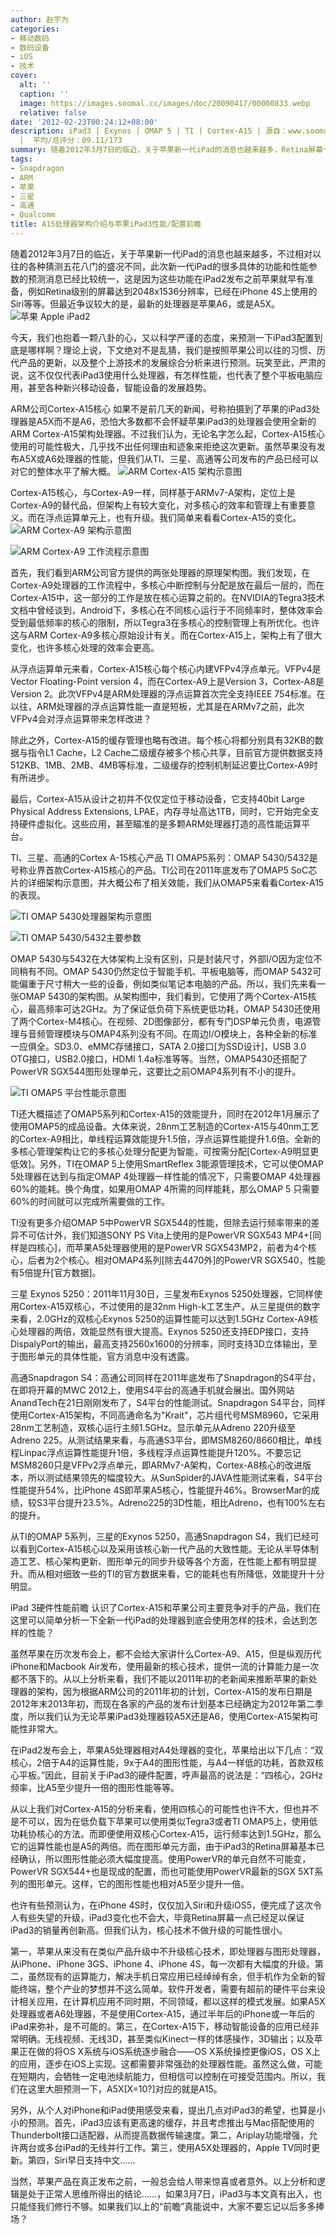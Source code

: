 ```yaml
---
author: 赵宇为
categories:
- 移动数码
- 数码设备
- iOS
- 技术
cover:
  alt: ''
  caption: ''
  image: https://images.soomal.cc/images/doc/20090417/00000833.webp
  relative: false
date: '2012-02-23T00:24:12+08:00'
description: iPad3 | Exynos | OMAP 5 | TI | Cortex-A15 | 源自：www.soomal.com | 版权：原创
  |  平均/总评分：09.11/173
summary: 随着2012年3月7日的临近，关于苹果新一代iPad的消息也越来越多，Retina屏幕十有八九，但处理器的架构与性能，双核还是四核，还不确定。至于名称突然间从A6变成A5X，让很多发烧友心凉了半截……今天，我们也抱着一颗八卦的心，又以科学严谨的态度，来预测一下iPad3配置到底是哪样？
tags:
- Snapdragon
- ARM
- 苹果
- 三星
- 高通
- Qualcomm
title: A15处理器架构介绍与苹果iPad3性能/配置前瞻
---
```


随着2012年3月7日的临近，关于苹果新一代iPad的消息也越来越多，不过相对以往的各种猜测五花八门的盛况不同，此次新一代iPad的很多具体的功能和性能参数的预测消息已经比较统一，这是因为这些功能在iPad2发布之前苹果就早有准备，例如Retina级别的屏幕达到2048x1536分辨率，已经在iPhone 4S上使用的Siri等等。但最近争议较大的是，最新的处理器是苹果A6，或是A5X。
![苹果 Apple iPad2](https://images.soomal.cc/images/doc/20110303/00009437.webp)




今天，我们也抱着一颗八卦的心，又以科学严谨的态度，来预测一下iPad3配置到底是哪样啊？理论上说，下文绝对不是乱猜，我们是按照苹果公司以往的习惯、历代产品的更新，以及整个上游技术的发展综合分析来进行预测。玩笑至此，严肃的说，这不仅仅代表iPad3使用什么处理器，有怎样性能，也代表了整个平板电脑应用，甚至各种新兴移动设备，智能设备的发展趋势。

ARM公司Cortex-A15核心
如果不是前几天的新闻，号称拍摄到了苹果的iPad3处理器是A5X而不是A6，恐怕大多数都不会怀疑苹果iPad3的处理器会使用全新的ARM Cortex-A15架构处理器。不过我们认为，无论名字怎么起，Cortex-A15核心使用的可能性极大，几乎找不出任何理由和迹象来拒绝这次更新。虽然苹果没有发布A5X或A6处理器的性能，但我们从TI、三星、高通等公司发布的产品已经可以对它的整体水平了解大概。
![ARM Cortex-A15 架构示意图](https://images.soomal.cc/images/doc/20120223/00017013.webp)




Cortex-A15核心，与Cortex-A9一样，同样基于ARMv7-A架构，定位上是Cortex-A9的替代品，但架构上有较大变化，对多核心的效率和管理上有重要意义。而在浮点运算单元上，也有升级。我们简单来看看Cortex-A15的变化。
![ARM Cortex-A9 架构示意图](https://images.soomal.cc/images/doc/20120223/00017012.webp)




![ARM Cortex-A9 工作流程示意图](https://images.soomal.cc/images/doc/20120223/00017014.webp)




首先，我们看到ARM公司官方提供的两张处理器的原理架构图。我们发现，在Cortex-A9处理器的工作流程中，多核心中断控制与分配是放在最后一层的，而在Cortex-A15中，这一部分的工作是放在核心运算之前的。在NVIDIA的Tegra3技术文档中曾经谈到，Android下，多核心在不同核心运行于不同频率时，整体效率会受到最低频率的核心的限制，所以Tegra3在多核心的控制管理上有所优化。也许这与ARM Cortex-A9多核心原始设计有关。而在Cortex-A15上，架构上有了很大变化，也许多核心处理的效率会更高。

从浮点运算单元来看，Cortex-A15核心每个核心内建VFPv4浮点单元。VFPv4是Vector Floating-Point version 4，而在Cortex-A9上是Version 3，Cortex-A8是Version 2。此次VFPv4是ARM处理器的浮点运算首次完全支持IEEE 754标准。在以往，ARM处理器的浮点运算性能一直是短板，尤其是在ARMv7之前，此次VFPv4会对浮点运算带来怎样改进？

除此之外，Cortex-A15的缓存管理也略有改进。每个核心将都分别具有32KB的数据与指令L1 Cache，L2 Cache二级缓存被多个核心共享，目前官方提供数据支持512KB、1MB、2MB、4MB等标准，二级缓存的控制机制延迟要比Cortex-A9时有所进步。

最后，Cortex-A15从设计之初并不仅仅定位于移动设备，它支持40bit Large Physical Address Extensions, LPAE，内存寻址高达1TB，同时，它开始完全支持硬件虚拟化。这些应用，甚至瞄准的是多颗ARM处理器打造的高性能运算平台。

TI、三星、高通的Cortex A-15核心产品
TI OMAP5系列：OMAP 5430/5432是号称业界首款Cortex-A15核心的产品。TI公司在2011年底发布了OMAP5 SoC芯片的详细架构示意图，并大概公布了相关效能，我们从OMAP5来看看Cortex-A15的表现。

![TI OMAP 5430处理器架构示意图](https://images.soomal.cc/images/doc/20120223/00017010.webp)




![TI OMAP 5430/5432主要参数](https://images.soomal.cc/images/doc/20120223/00017011.webp)




OMAP 5430与5432在大体架构上没有区别，只是封装尺寸，外部I/O因为定位不同稍有不同。OMAP 5430仍然定位于智能手机、平板电脑等，而OMAP 5432可能偏重于尺寸稍大一些的设备，例如类似笔记本电脑的产品。所以，我们先来看一张OMAP 5430的架构图。从架构图中，我们看到，它使用了两个Cortex-A15核心，最高频率可达2GHz。为了保证低负荷下系统更低功耗，OMAP 5430还使用了两个Cortex-M4核心。在视频、2D图像部分，都有专门DSP单元负责，电源管理与音频管理模块与OMAP4系列没有不同。在周边I/O模块上，各种全新的标准一应俱全。SD3.0、eMMC存储接口，SATA 2.0接口[为SSD设计]，USB 3.0 OTG接口，USB2.0接口，HDMI 1.4a标准等等。当然，OMAP5430还搭配了PowerVR SGX544图形处理单元，这要比之前OMAP4系列有不小的提升。

![TI OMAP5 平台性能示意图](https://images.soomal.cc/images/doc/20120119/00016275.webp)




TI还大概描述了OMAP5系列和Cortex-A15的效能提升，同时在2012年1月展示了使用OMAP5的成品设备。大体来说，28nm工艺制造的Cortex-A15与40nm工艺的Cortex-A9相比，单线程运算效能提升1.5倍，浮点运算性能提升1.6倍。全新的多核心管理架构让它的多核心处理分配更为智能，可按需分配[Cortex-A9明显更低效]。另外，TI在OMAP 5上使用SmartReflex 3能源管理技术，它可以使OMAP 5处理器在达到与指定OMAP 4处理器一样性能的情况下，只需要OMAP 4处理器60%的能耗。换个角度，如果用OMAP 4所需的同样能耗，那么OMAP 5 只需要60%的时间就可以完成所需要做的工作。

TI没有更多介绍OMAP 5中PowerVR SGX544的性能，但除去运行频率带来的差异不可估计外，我们知道SONY PS Vita上使用的是PowerVR SGX543 MP4+[同样是四核心]，而苹果A5处理器使用的是PowerVR SGX543MP2，前者为4个核心，后者为2个核心。相对OMAP4系列[除去4470外]的PowerVR SGX540，性能有5倍提升[官方数据]。

三星 Exynos 5250：2011年11月30日，三星发布Exynos 5250处理器，它同样使用Cortex-A15双核心，不过使用的是32nm High-k工艺生产。从三星提供的数字来看，2.0GHz的双核心Exynos 5250的运算性能可以达到1.5GHz Cortex-A9核心处理器的两倍，效能显然有很大提高。Exynos 5250还支持EDP接口，支持DispalyPort的输出，最高支持2560x1600的分辨率，同时支持3D立体输出，至于图形单元的具体性能，官方消息中没有透露。

高通Snapdragon S4：高通公司同样在2011年底发布了Snapdragon的S4平台，在即将开幕的MWC 2012上，使用S4平台的高通手机就会展出。国外网站AnandTech在21日刚刚发布了，S4平台的性能测试。Snapdragon S4平台，同样使用Cortex-A15架构，不同高通命名为"Krait"，芯片组代号MSM8960，它采用28nm工艺制造，双核心运行主频1.5GHz。显示单元从Adreno 220升级至Adreno 225。从测试结果来看，与高通S3平台，即MSM8260/8660相比，单线程Linpac浮点运算性能提升1倍，多线程浮点运算性能提升120%。不要忘记MSM8260只是VFPv2浮点单元，即ARMv7-A架构，Cortex-A8核心的改进版本，所以测试结果领先的幅度较大。从SunSpider的JAVA性能测试来看，S4平台性能提升54%，比iPhone 4S即苹果A5核心，性能提升46%。BrowserMar的成绩，较S3平台提升23.5%。Adreno225的3D性能，相比Adreno，也有100%左右的提升。

从TI的OMAP 5系列，三星的Exynos 5250，高通Snapdragon S4，我们已经可以看到Cortex-A15核心以及采用该核心新一代产品的大致性能。无论从半导体制造工艺、核心架构更新、图形单元的同步升级等各个方面，在性能上都有明显提升。而从相对细致一些的TI的官方数据来看，它的能耗也有所降低，效能提升十分明显。

iPad 3硬件性能前瞻
认识了Cortex-A15和苹果公司主要竞争对手的产品，我们在这里可以简单分析一下全新一代iPad的处理器到底会使用怎样的技术，会达到怎样的性能？

虽然苹果在历次发布会上，都不会给大家讲什么Cortex-A9、A15，但是纵观历代iPhone和Macbook Air发布，使用最新的核心技术，提供一流的计算能力是一次都不落下的。从以上分析来看，我们不能以2011年初的老新闻来推断苹果的新处理器的架构，因为根据ARM公司的2011年初的计划，Cortex-A15的发布日期是2012年末2013年初，而现在各家的产品的发布计划基本已经确定为2012年第二季度，所以我们认为无论苹果iPad3处理器较A5X还是A6，使用Cortex-A15架构可能性非常大。

在iPad2发布会上，苹果A5处理器相对A4处理器的变化，苹果给出以下几点：“双核心，2倍于A4的运算性能，9x于A4的图形性能，与A4一样低的功耗，首款双核心平板。”因此，目前关于iPad3的硬件配置，呼声最高的说法是：“四核心，2GHz频率，比A5至少提升一倍的图形性能等等。

从以上我们对Cortex-A15的分析来看，使用四核心的可能性也许不大，但也并不是不可以，因为在低负载下苹果可以使用类似Tegra3或者TI OMAP5上，使用低功耗协核心的方法。而即便使用双核心Cortex-A15，运行频率达到1.5GHz，那么它的运算性能也是A5的两倍。而在图形单元方面，由于iPad3的Retina屏幕基本已经确认，所以图形性能必须大幅度提高。使用PowerVR的单元自然不可能变，PowerVR SGX544+也是现成的配置，而也可能使用PowerVR最新的SGX 5XT系列的图形单元。这样，它的图形性能也相对A5至少提升一倍。

也许有些预测认为，在iPhone 4S时，仅仅加入Siri和升级iOS5，便完成了这次令人有些失望的升级，iPad3变化也不会大，毕竟Retina屏幕一点已经足以保证iPad3的销量再创新高。但我们认为，核心技术不做升级的可能性很小。

第一，苹果从来没有在类似产品升级中不升级核心技术，即处理器与图形处理器，从iPhone、iPhone 3GS、iPhone 4、iPhone 4S，每一次都有大幅度的升级。第二，虽然现有的运算能力，解决手机日常应用已经绰绰有余，但手机作为全新的智能终端，整个产业的梦想并不这么简单。软件开发者，需要有超前的硬件平台来设计相关应用，在计算机应用不同时期，不同领域，都以这样的模式发展。如果A5X处理器或者A6处理器，不是使用Cortex-A15，通过半年后的iPhone或一年后的iPad来弥补，是不可能的。第三，在Cortex-A15下，移动智能设备的应用已经非常明确。无线视频、无线3D，甚至类似Kinect一样的体感操作，3D输出；以及苹果正在做的将OS X系统与iOS系统逐步融合――OS X系统操控更像iOS，OS X上的应用，逐步在iOS上实现。这都需要非常强劲的处理器性能。虽然这么做，可能在短期内，会牺牲一定电池续航能力，但相信可以控制在可接受范围内。所以，我们在这里大胆预测一下，A5X[X=10?]对应的就是A15。


另外，从个人对iPhone和iPad使用感受来看，提出几点对iPad3的希望，也算是小小的预测。首先，iPad3应该有更高速的缓存，并且考虑推出与Mac搭配使用的Thunderbolt接口适配器，从而提高数据传输速度。第二，Ariplay功能增强，允许两台或多台iPad的无线并行工作。第三，使用A5X处理器的，Apple TV同时更新。第四，Siri早日支持中文……

当然，苹果产品在真正发布之前，一般总会给人带来惊喜或者意外。以上分析和逻辑是处于正常人思维所得出的结论……，如果3月7日，iPad3与本文真有出入，也只能怪我们修行不够。如果我们以上的“前瞻”真能说中，大家不要忘记以后多多捧场？